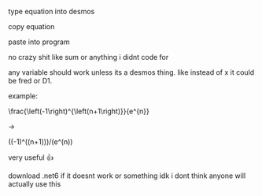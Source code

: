 type equation into desmos

copy equation

paste into program

no crazy shit like sum or anything i didnt code for

any variable should work unless its a desmos thing. like instead of x it could be fred or D1.

example:

\frac{\left(-1\right)^{\left(n+1\right)}}{e^{n}}

->

((-1)^((n+1)))/(e^(n))

very useful 👍

download .net6 if it doesnt work or something idk i dont think anyone will actually use this
